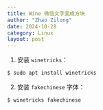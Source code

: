 ```yaml
---
title: Wine 微信文字变成方块 
author: "Zhao Zilong"
date: 2024-10-28
category: Linux
layout: post
---
```


1. 安装 `winetricks`：

```bash
$ sudo apt install winetricks 
```

2. 安装 `fakechinese` 字体：

```bash
$ winetricks fakechinese
```
